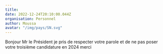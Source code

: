 ```yaml
---
title: 
date: 2022-12-24T20:10:00.044Z
organisation: Personnel 
author: Moussa
avatar: "/img/pays/SN.svg"
---
```


Bonjour Mr le Président je pris de respecter votre parole et de ne pas poser votre troisième candidature en 2024 merci 